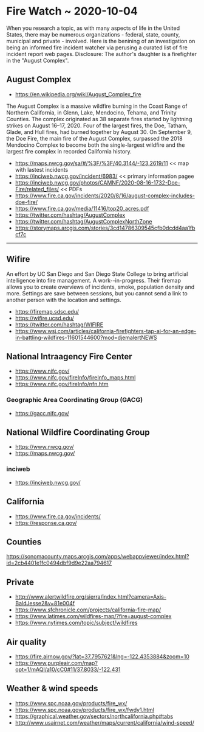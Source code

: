 # Fire Watch ~ 2020-10-04

When you research a topic, as with many aspects of life in the United States, there may be numerous organizations - federal, state, county, municipal and private - involved. Here is the benining of an investigation on being an informed fire incident watcher via perusing a curated list of fire incident report web pages. Disclosure: The author's daughter is a firefighter in the "August Complex".


## August Complex

* https://en.wikipedia.org/wiki/August_Complex_fire

The August Complex is a massive wildfire burning in the Coast Range of Northern California, in Glenn, Lake, Mendocino, Tehama, and Trinity Counties. The complex originated as 38 separate fires started by lightning strikes on August 16–17, 2020. Four of the largest fires, the Doe, Tatham, Glade, and Hull fires, had burned together by August 30. On September 9, the Doe Fire, the main fire of the August Complex, surpassed the 2018 Mendocino Complex to become both the single-largest wildfire and the largest fire complex in recorded California history.

* https://maps.nwcg.gov/sa/#/%3F/%3F/40.3144/-123.2619/11 << map with lastest incidents
* https://inciweb.nwcg.gov/incident/6983/ << primary information pagee 
* https://inciweb.nwcg.gov/photos/CAMNF/2020-08-16-1732-Doe-Fire/related_files/ << PDFs
* https://www.fire.ca.gov/incidents/2020/8/16/august-complex-includes-doe-fire/
* https://www.fire.ca.gov/media/11416/top20_acres.pdf
* https://twitter.com/hashtag/AugustComplex
* https://twitter.com/hashtag/AugustComplexNorthZone
* https://storymaps.arcgis.com/stories/3cd14786309545cfb0dcdd4aa1fbcf7c

***

## Wifire

An effort by UC San Diego and San Diego State College to bring artificial intelligence into fire management. A work--in-progress. Their firemap allows you to create overviews of incidents, smoke, population density and more. Settings are save between sessions, but you cannot send a link to another person with the location and settings. 

* https://firemap.sdsc.edu/
* https://wifire.ucsd.edu/
* https://twitter.com/hashtag/WIFIRE
* https://www.wsj.com/articles/california-firefighters-tap-ai-for-an-edge-in-battling-wildfires-11601544600?mod=djemalertNEWS


## National Intraagency Fire Center

* https://www.nifc.gov/
* https://www.nifc.gov/fireInfo/fireInfo_maps.html
* https://www.nifc.gov/fireInfo/nfn.htm

### Geographic Area Coordinating Group (GACG)

* https://gacc.nifc.gov/

## National Wildfire Coordinating Group

* https://www.nwcg.gov/
* https://maps.nwcg.gov/

### inciweb

* https://inciweb.nwcg.gov/

## California

* https://www.fire.ca.gov/incidents/
* https://response.ca.gov/

## Counties

https://sonomacounty.maps.arcgis.com/apps/webappviewer/index.html?id=2cb4401e1fc0494dbf9d9e22aa794617

## Private

* http://www.alertwildfire.org/sierra/index.html?camera=Axis-BaldJesse2&v=81e004f
* https://www.sfchronicle.com/projects/california-fire-map/
* https://www.latimes.com/wildfires-map/?fire=august-complex
* https://www.nytimes.com/topic/subject/wildfires


## Air quality

* https://fire.airnow.gov/?lat=37.7957621&lng=-122.4353884&zoom=10
* https://www.purpleair.com/map?opt=1/mAQI/a10/cC0#11/37.8033/-122.431


## Weather & wind speeds

* https://www.spc.noaa.gov/products/fire_wx/
* https://www.spc.noaa.gov/products/fire_wx/fwdy1.html
* https://graphical.weather.gov/sectors/northcalifornia.php#tabs
* http://www.usairnet.com/weather/maps/current/california/wind-speed/



